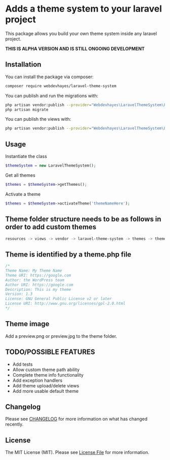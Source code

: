 # Adds a theme system to your laravel project

This package allows you build your own theme system inside any laravel project.

**THIS IS ALPHA VERSION AND IS STILL ONGOING DEVELOPMENT**

## Installation

You can install the package via composer:

```bash
composer require webdevhayes/laravel-theme-system
```

You can publish and run the migrations with:

```bash
php artisan vendor:publish --provider="Webdevhayes\LaravelThemeSystem\LaravelThemeSystemServiceProvider" --tag="migrations"
php artisan migrate
```

You can publish the views with:

```bash
php artisan vendor:publish --provider="Webdevhayes\LaravelThemeSystem\LaravelThemeSystemServiceProvider" --tag="views"
```

## Usage

Instantiate the class 

```php
$themeSystem = new LaravelThemeSystem();
```

Get all themes

```php
$themes = $themeSystem->getThemes();
```

Activate a theme

```php
$themes = $themeSystem->activateTheme('themeNameHere');
```


## Theme folder structure needs to be as follows in order to add custom themes

```bash
resources -> views -> vendor -> laravel-theme-system -> themes -> theme name
```

## Theme is identified by a theme.php file

```php
/*
Theme Name: My Theme Name
Theme URI: https://google.com
Author: the WordPress team
Author URI: https://google.com
Description: This is my theme
Version: 1.3
License: GNU General Public License v2 or later
License URI: http://www.gnu.org/licenses/gpl-2.0.html
*/
```

## Theme image

Add a preview.png or preview.jpg to the theme folder.

## TODO/POSSIBLE FEATURES
* Add tests
* Allow custom theme path ability
* Complete theme info functionality
* Add exception handlers
* Add theme upload/delete views
* Add more usable default theme

## Changelog

Please see [CHANGELOG](CHANGELOG.md) for more information on what has changed recently.

## License

The MIT License (MIT). Please see [License File](LICENSE.md) for more information.
